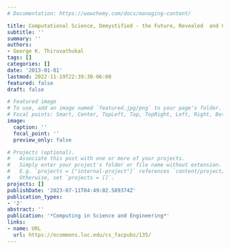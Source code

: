 ```yaml
---
# Documentation: https://wowchemy.com/docs/managing-content/

title: Computational Science, Demystified - the Future, Revealed  and CiSE, 2013
subtitle: ''
summary: ''
authors:
- George K. Thiruvathukal
tags: []
categories: []
date: '2013-01-01'
lastmod: 2022-11-19T22:39:30-06:00
featured: false
draft: false

# Featured image
# To use, add an image named `featured.jpg/png` to your page's folder.
# Focal points: Smart, Center, TopLeft, Top, TopRight, Left, Right, BottomLeft, Bottom, BottomRight.
image:
  caption: ''
  focal_point: ''
  preview_only: false

# Projects (optional).
#   Associate this post with one or more of your projects.
#   Simply enter your project's folder or file name without extension.
#   E.g. `projects = ["internal-project"]` references `content/project/deep-learning/index.md`.
#   Otherwise, set `projects = []`.
projects: []
publishDate: '2023-07-11T04:49:02.589374Z'
publication_types:
- '2'
abstract: ''
publication: '*Computing in Science and Engineering*'
links:
- name: URL
  url: https://ecommons.luc.edu/cs_facpubs/135/
---
```

